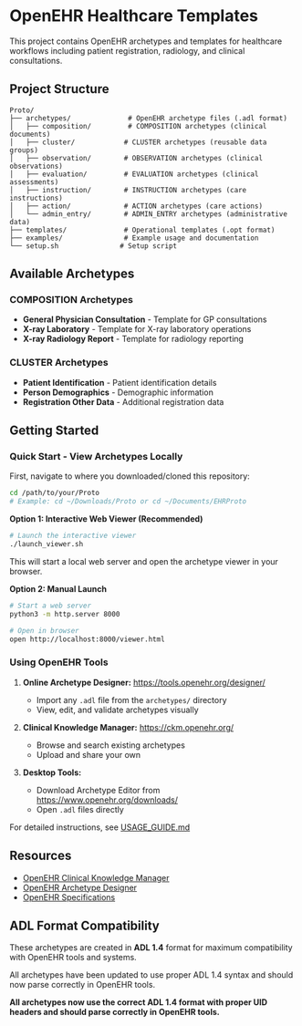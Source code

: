 # OpenEHR Healthcare Templates

This project contains OpenEHR archetypes and templates for healthcare workflows including patient registration, radiology, and clinical consultations.

## Project Structure

```
Proto/
├── archetypes/              # OpenEHR archetype files (.adl format)
│   ├── composition/         # COMPOSITION archetypes (clinical documents)
│   ├── cluster/            # CLUSTER archetypes (reusable data groups)
│   ├── observation/        # OBSERVATION archetypes (clinical observations)
│   ├── evaluation/         # EVALUATION archetypes (clinical assessments)
│   ├── instruction/        # INSTRUCTION archetypes (care instructions)
│   ├── action/             # ACTION archetypes (care actions)
│   └── admin_entry/        # ADMIN_ENTRY archetypes (administrative data)
├── templates/              # Operational templates (.opt format)
├── examples/               # Example usage and documentation
└── setup.sh               # Setup script
```

## Available Archetypes

### COMPOSITION Archetypes
- **General Physician Consultation** - Template for GP consultations
- **X-ray Laboratory** - Template for X-ray laboratory operations
- **X-ray Radiology Report** - Template for radiology reporting

### CLUSTER Archetypes
- **Patient Identification** - Patient identification details
- **Person Demographics** - Demographic information
- **Registration Other Data** - Additional registration data

## Getting Started

### Quick Start - View Archetypes Locally

First, navigate to where you downloaded/cloned this repository:
```bash
cd /path/to/your/Proto
# Example: cd ~/Downloads/Proto or cd ~/Documents/EHRProto
```

**Option 1: Interactive Web Viewer (Recommended)**
```bash
# Launch the interactive viewer
./launch_viewer.sh
```
This will start a local web server and open the archetype viewer in your browser.

**Option 2: Manual Launch**
```bash
# Start a web server
python3 -m http.server 8000

# Open in browser
open http://localhost:8000/viewer.html
```

### Using OpenEHR Tools

1. **Online Archetype Designer:** https://tools.openehr.org/designer/
   - Import any `.adl` file from the `archetypes/` directory
   - View, edit, and validate archetypes visually

2. **Clinical Knowledge Manager:** https://ckm.openehr.org/
   - Browse and search existing archetypes
   - Upload and share your own

3. **Desktop Tools:**
   - Download Archetype Editor from https://www.openehr.org/downloads/
   - Open `.adl` files directly

For detailed instructions, see [USAGE_GUIDE.md](USAGE_GUIDE.md)

## Resources

- [OpenEHR Clinical Knowledge Manager](https://ckm.openehr.org/)
- [OpenEHR Archetype Designer](https://tools.openehr.org/)
- [OpenEHR Specifications](https://specifications.openehr.org/)

## ADL Format Compatibility

These archetypes are created in **ADL 1.4** format for maximum compatibility with OpenEHR tools and systems.

All archetypes have been updated to use proper ADL 1.4 syntax and should now parse correctly in OpenEHR tools.

**All archetypes now use the correct ADL 1.4 format with proper UID headers and should parse correctly in OpenEHR tools.**
